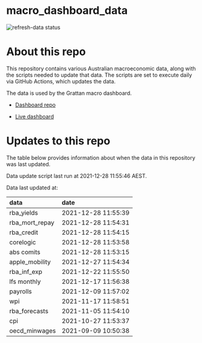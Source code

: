 
<!-- README.md is generated from README.Rmd. Please edit that file -->

# macro\_dashboard\_data

<!-- badges: start -->

![refresh-data
status](https://github.com/grattan/macro_dashboard_data/workflows/refresh-data/badge.svg)

<!-- badges: end -->

# About this repo

This repository contains various Australian macroeconomic data, along
with the scripts needed to update that data. The scripts are set to
execute daily via GitHub Actions, which updates the data.

The data is used by the Grattan macro dashboard.

  - [Dashboard repo](https://github.com/grattan/macrodashboard)

  - [Live dashboard](https://mattcowgill.shinyapps.io/macrodashboard/)

# Updates to this repo

The table below provides information about when the data in this
repository was last updated.

Data update script last run at 2021-12-28 11:55:46 AEST.

Data last updated at:

| data             | date                |
| :--------------- | :------------------ |
| rba\_yields      | 2021-12-28 11:55:39 |
| rba\_mort\_repay | 2021-12-28 11:54:31 |
| rba\_credit      | 2021-12-28 11:54:15 |
| corelogic        | 2021-12-28 11:53:58 |
| abs comits       | 2021-12-28 11:53:15 |
| apple\_mobility  | 2021-12-27 11:54:34 |
| rba\_inf\_exp    | 2021-12-22 11:55:50 |
| lfs monthly      | 2021-12-17 11:56:38 |
| payrolls         | 2021-12-09 11:57:02 |
| wpi              | 2021-11-17 11:58:51 |
| rba\_forecasts   | 2021-11-05 11:54:10 |
| cpi              | 2021-10-27 11:53:37 |
| oecd\_minwages   | 2021-09-09 10:50:38 |
